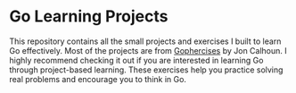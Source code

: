 # Go Learning Projects

This repository contains all the small projects and exercises I built to learn Go effectively. Most of the projects are from [Gophercises](https://courses.calhoun.io/courses/cor_gophercises) by Jon Calhoun. I highly recommend checking it out if you are interested in learning Go through project-based learning. These exercises help you practice solving real problems and encourage you to think in Go.
